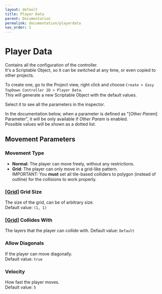 ```yaml
---
layout: default
title: Player Data
parent: Documentation
permalink: documentation/playerdata
nav_order: 1
---
```


# Player Data
Contains all the configuration of the controller.  
It's a Scriptable Object, so it can be switched at any time, or even copied to other projects.

To create one, go to the Project view, right click and choose `Create > Easy TopDown Controller 2D > Player Data`.  
This will generate a new Scriptable Object with the default values.

Select it to see all the parameters in the inspector.

In the documentation below, when a parameter is defined as "[*Other Param*] Parameter", it will be only available if *Other Param* is enabled.  
Possible values will be shown as a dotted list.

## Movement Parameters
### Movement Type
- **Normal**: The player can move freely, without any restrictions.
- **Grid**: The player can only move in a grid-like pattern.  
  IMPORTANT: You **must** set all tile-based colliders to polygon (instead of outline) for the collisions to work properly.

### [[Grid]](#movement-type) Grid Size
The size of the grid, can be of arbitrary size.  
Default value: `(1, 1)`

### [[Grid]](#movement-type) Collides With
The layers that the player can collide with.
Default value: `Default`

### Allow Diagonals
If the player can move diagonally.  
Default value: `true`

### Velocity
How fast the player moves.  
Default value: `5` 